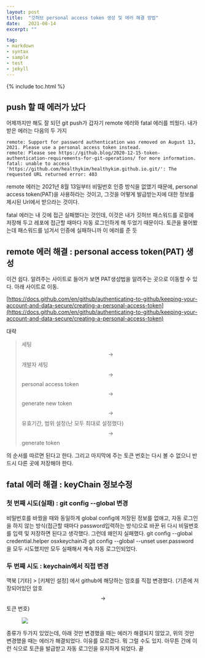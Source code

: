 ```yaml
---
layout: post
title:  "깃허브 personal access token 생성 및 에러 해결 방법"
date:   2021-08-14
excerpt: ""

tag:
- markdown 
- syntax
- sample
- test
- jekyll
---
```

{% include toc.html %}


## push 할 때 에러가 났다
 어제까지만 해도 잘 되던 git push가 갑자기 remote 에러와 fatal 에러를 띄웠다. 내가 받은 에러는 다음의 두 가지
~~~
remote: Support for password authentication was removed on August 13, 2021. Please use a personal access token instead.
remote: Please see https://github.blog/2020-12-15-token-authentication-requirements-for-git-operations/ for more information.
fatal: unable to access 'https://github.com/healthykim/healthykim.github.io.git/': The requested URL returned error: 403
~~~

remote 에러는 2021년 8월 13일부터 비밀번호 인증 방식을 없앴기 때문에, personal access token(PAT)을 사용하라는 것이고, 그것을 어떻게 발급받는지에 대한 정보를 제시된 Url에서 받으라는 것이다. 

fatal 에러는 내 깃에 접근 실패했다는 것인데, 이것은 내가 깃허브 패스워드를 로컬에 저장해 두고 레포에 접근할 때마다 자동 로그인하게 해 두었기 때문이다. 토큰을 물어봤는데 패스워드를 넘겨서 인증에 실패하니까 이 에러를 준 듯

  

## remote 에러 해결 : personal access token(PAT) 생성
이건 쉽다. 알려주는 사이트로 들어가 보면 PAT생성법을 알려주는 곳으로 이동할 수 있다. 아래 사이트로 이동.

[https://docs.github.com/en/github/authenticating-to-github/keeping-your-account-and-data-secure/creating-a-personal-access-token](https://docs.github.com/en/github/authenticating-to-github/keeping-your-account-and-data-secure/creating-a-personal-access-token)

대략
  
> 세팅 $$\rightarrow$$ 개발자 세팅 $$\rightarrow$$ personal access token $$\rightarrow$$ generate new token $$\rightarrow$$ 유효기간, 범위 설정(난 모두 최대로 설정했다) $$\rightarrow$$ generate token

의 순서를 따르면 된다고 한다. <markPink>그리고 마지막에 주는 토큰 번호는 다시 볼 수 없으니 반드시 다른 곳에 저장해야 한다.</markPink>


  

## fatal 에러 해결 : keyChain 정보수정
### 첫 번째 시도(실패) : git config --global 변경
  비밀번호를 바꿨을 때와 동일하게 global config에 저장된 정보를 없애고, 자동 로그인을 하지 않는 방식(접근할 때마다 password입력하는 방식)으로 바꾼 뒤 다시 비밀번호를 입력 및 저장하면 된다고 생각했다. 그런데 왜인지 실패했다.
  git config --global credential.helper osxkeychain과 git config --global --unset user.password 을 모두 시도했지만 모두 실패해서 계속 자동 로그인되었다.
  
### 두 번째 시도 : keychain에서 직접 변경
 맥북 [기타] > [키체인 설정] 에서 github에 해당하는 암호를 직접 변경했다. (기존에 저장되어있던 암호 $$\rightarrow$$ 토큰 번호)
 <figure>
     <a href="../../assets/keychainimage.png"><img src="../../assets/keychainimage.png"></a>
 </figure>
 
 
 
 종류가 두가지 있었는데, 아래 것만 변경했을 때는 에러가 해결되지 않았고, 위의 것만 변경했을 때는 에러가 해결되었다. 이유를 모르겠다. 뭐 그럴 수도 있지. 아무튼 간에 이런 식으로 토큰을 발급받고 자동 로그인을 유지하게 되었다. 끝
